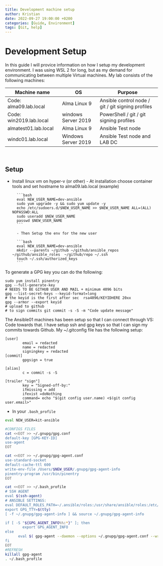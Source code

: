 ```yaml
---
title: Development machine setup
author: Kristian
date: 2022-09-27 19:00:00 +0200
categories: [Guide, Environment]
tags: [Git, help]
---
```

# Development Setup
In this guide I will provice information on how I setup my development environment. I was using WSL 2 for long, but as my demand for communicating between multiple Virtual machines. 
My lab consists of the following machines:

| Machine name | OS | Purpose |
|--------------|----|---------|
| Code: alma09.lab.local | Alma Linux 9 | Ansible control node / git / git signing profiles |
| Code: win2019.lab.local | windows Server 2019 | PowerShell / git / git signing profiles |
| almatest01.lab.local | Alma Linux 9 | Ansible Test node |
| windc01.lab.local | Windows Server 2019 | Ansible Test node and LAB DC |

<br/>

## Setup
- Install linux vm on hyper-v (or other)
        - At installation choose container tools and set hostname to alma09.lab.local (example)

        ```bash
        eval NEW_USER_NAME=dev-ansible
        sudo yum upgrade -y && sudo yum update -y
        echo /etc/sudoers.d/$NEW_USER_NAME >> $NEW_USER_NAME ALL=(ALL) NOPASSWD:ALL
        sudo useradd $NEW_USER_NAME
        passwd $NEW_USER_NAME
        ```

        - Then Setup the env for the new user

        ```bash
        eval NEW_USER_NAME=dev-ansible
        mkdir --parents ~/github ~/github/ansible_repos  ~/github/ansible_roles  ~/github/repo ~/.ssh
        touch ~/.ssh/authorized_keys
        ```



To generate a GPG key you can do the following:
```shell
sudo yum install pinentry
gpg --full-generate-key
# NEEDS TO BE GITHUB USER AND MAIL + minimum 4096 bits
gpg --list-secret-keys --keyid-format=long
# the keyid is the first after sec  rsa4096/KEYIDHERE 20xx
gpg --armor --export keyid
# upload to github
# to sign commits git commit -s -S -m "Code update message"
```

The Ansible01 machines has been setup so that I can connect through VS: Code towards that. I have setup ssh and gpg keys so that I can sign my commits towards Github.
My ~/.gitconfig file has the following setup:

```shell
[user]
        email = redacted
        name = redacted
        signingkey = redacted
[commit]
        gpgsign = true

[alias]
        c = commit -s -S

[trailer "sign"]
        key = "Signed-off-by:"
        ifmissing = add
        ifexist =doNothing
        command= echo "$(git config user.name) <$(git config user.email>"
```
- In your `.bash_profile`

```bash
eval NEW_USER=kit-ansible

#CONFIGS FILES
cat <<EOT >> ~/.gnupg/gpg.conf
default-key [GPG-KEY-ID]
use-agent
EOT

cat <<EOT >> ~/.gnupg/gpg-agent.conf 
use-standard-socket
default-cache-ttl 600
write-env-file /Users/$NEW_USER/.gnupg/gpg-agent-info
pinentry-program /usr/bin/pinentry
EOT

cat <<EOT >> ~/.bash_profile
# SSH AGENT
eval $(ssh-agent)
# ANSIBLE SETTINGS:
eval DEFAULT_ROLES_PATH=~/.ansible/roles:/usr/share/ansible/roles:/etc/ansible/roles:~/github/ansible_roles
export GPG_TTY=$(tty)
[ -f ~/.gnupg/gpg-agent-info ] && source ~/.gnupg/gpg-agent-info

if [ -S "${GPG_AGENT_INFO%%:*}" ]; then
        export GPG_AGENT_INFO
else
      eval $( gpg-agent --daemon --options ~/.gnupg/gpg-agent.conf --write-env-file ~/.gnupg/gpg-agent-info )
fi
EOT
#REFRESH
killall gpg-agent
. ~/.bash_profile

```